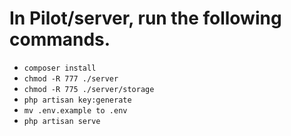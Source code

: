 # In Pilot/server, run the following commands.

* `composer install`
* `chmod -R 777 ./server`
* `chmod -R 775 ./server/storage`
* `php artisan key:generate`
* `mv .env.example to .env`
* `php artisan serve`